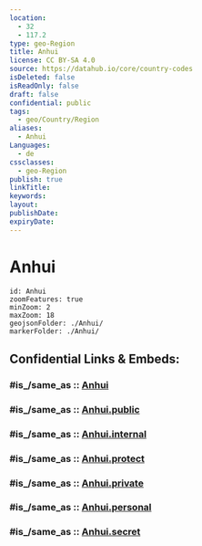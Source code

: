 ```yaml
---
location:
  - 32
  - 117.2
type: geo-Region
title: Anhui
license: CC BY-SA 4.0
source: https://datahub.io/core/country-codes
isDeleted: false
isReadOnly: false
draft: false
confidential: public
tags:
  - geo/Country/Region
aliases:
  - Anhui
Languages:
  - de
cssclasses:
  - geo-Region
publish: true
linkTitle:
keywords:
layout:
publishDate:
expiryDate:
---
```


# Anhui

```leaflet
id: Anhui
zoomFeatures: true 
minZoom: 2 
maxZoom: 18
geojsonFolder: ./Anhui/
markerFolder: ./Anhui/
```


## Confidential Links & Embeds: 

### #is_/same_as :: [Anhui](/_Standards/Earth/Continent/Asia/Asia~East/China/provinces~China/Anhui.md) 

### #is_/same_as :: [Anhui.public](/_public/Earth/Continent/Asia/Asia~East/China/provinces~China/Anhui.public.md) 

### #is_/same_as :: [Anhui.internal](/_internal/Earth/Continent/Asia/Asia~East/China/provinces~China/Anhui.internal.md) 

### #is_/same_as :: [Anhui.protect](/_protect/Earth/Continent/Asia/Asia~East/China/provinces~China/Anhui.protect.md) 

### #is_/same_as :: [Anhui.private](/_private/Earth/Continent/Asia/Asia~East/China/provinces~China/Anhui.private.md) 

### #is_/same_as :: [Anhui.personal](/_personal/Earth/Continent/Asia/Asia~East/China/provinces~China/Anhui.personal.md) 

### #is_/same_as :: [Anhui.secret](/_secret/Earth/Continent/Asia/Asia~East/China/provinces~China/Anhui.secret.md)

